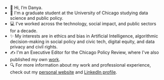 - 👋 Hi, I’m Danya.
- 📓 I'm a graduate student at the University of Chicago studying data science and public policy. 
- 💻 I've worked across the technology, social impact, and public sectors for a decade. 
- ✨ My interests are in ethics and bias in Artificial Intelligence, algorithmic decision-making in social policy and civic tech, digital equity, and data privacy and civil rights.
- ✍️ I'm an Executive Editor for the Chicago Policy Review, where I've also published my own [work](https://chicagopolicyreview.org/author/danya-sherbini/).
- 🔍 For more information about my work and professional experience, check out my [personal website](https://danyasherbini.notion.site/Danya-Sherbini-ba06259e8e984fc4a733adaf83e032be?pvs=4) and [LinkedIn profile](https://www.linkedin.com/feed/).

<!---
dsherbini/dsherbini is a ✨ special ✨ repository because its `README.md` (this file) appears on your GitHub profile.
You can click the Preview link to take a look at your changes.
--->

